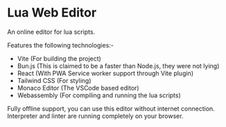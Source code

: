 # Lua Web Editor

An online editor for lua scripts.

Features the following technologies:-
- Vite (For building the project)
- Bun.js (This is claimed to be a faster than Node.js, they were not lying)
- React (With PWA Service worker support through Vite plugin)
- Tailwind CSS (For styling)
- Monaco Editor (The VSCode based editor)
- Webassembly (For compiling and running the lua scripts)


Fully offline support, you can use this editor without internet connection. Interpreter and linter are running completely on your browser.
